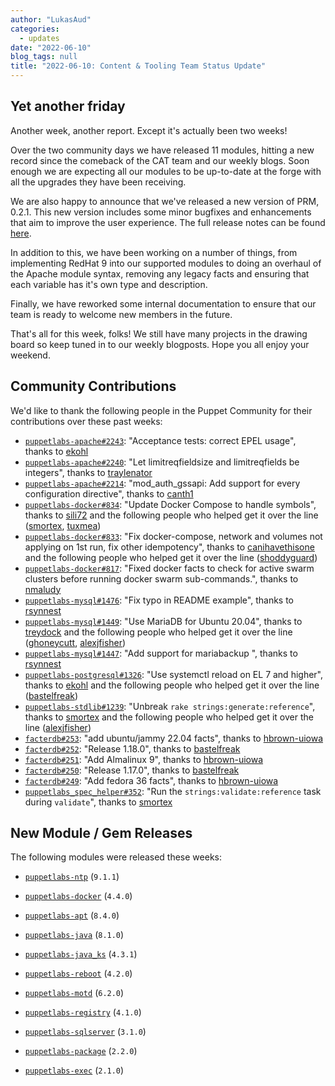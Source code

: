 ```yaml
---
author: "LukasAud"
categories:
  - updates
date: "2022-06-10"
blog_tags: null
title: "2022-06-10: Content & Tooling Team Status Update"
---
```


## Yet another friday

Another week, another report. Except it's actually been two weeks!

Over the two community days we have released 11 modules, hitting a new record since the comeback of the CAT team and our weekly blogs.
Soon enough we are expecting all our modules to be up-to-date at the forge with all the upgrades they have been receiving.

We are also happy to announce that we've released a new version of PRM, 0.2.1. This new version includes some minor bugfixes and enhancements
that aim to improve the user experience. The full release notes can be found [here](https://github.com/puppetlabs/prm/releases/tag/0.2.1).

In addition to this, we have been working on a number of things, from implementing RedHat 9 into our supported modules to doing an overhaul of
the Apache module syntax, removing any legacy facts and ensuring that each variable has it's own type and description.

Finally, we have reworked some internal documentation to ensure that our team is ready to welcome new members in the future.

That's all for this week, folks! We still have many projects in the drawing board so keep tuned in to our weekly blogposts.
Hope you all enjoy your weekend.

## Community Contributions

We'd like to thank the following people in the Puppet Community for their contributions over these past weeks:

- [`puppetlabs-apache#2243`][puppetlabs-apache-pr-2243]: "Acceptance tests: correct EPEL usage", thanks to [ekohl][ekohl]
- [`puppetlabs-apache#2240`][puppetlabs-apache-pr-2240]: "Let limitreqfieldsize and limitreqfields be integers", thanks to [traylenator][traylenator]
- [`puppetlabs-apache#2214`][puppetlabs-apache-pr-2214]: "mod_auth_gssapi: Add support for every configuration directive", thanks to [canth1][canth1]
- [`puppetlabs-docker#834`][puppetlabs-docker-pr-834]: "Update Docker Compose to handle symbols", thanks to [sili72][sili72] and the following people who helped get it over the line ([smortex][smortex], [tuxmea][tuxmea])
- [`puppetlabs-docker#833`][puppetlabs-docker-pr-833]: "Fix docker-compose, network and volumes not applying on 1st run, fix other idempotency", thanks to [canihavethisone][canihavethisone] and the following people who helped get it over the line ([shoddyguard][shoddyguard])
- [`puppetlabs-docker#817`][puppetlabs-docker-pr-817]: "Fixed docker facts to check for active swarm clusters before running docker swarm sub-commands.", thanks to [nmaludy][nmaludy]
- [`puppetlabs-mysql#1476`][puppetlabs-mysql-pr-1476]: "Fix typo in README example", thanks to [rsynnest][rsynnest]
- [`puppetlabs-mysql#1449`][puppetlabs-mysql-pr-1449]: "Use MariaDB for Ubuntu 20.04", thanks to [treydock][treydock] and the following people who helped get it over the line ([ghoneycutt][ghoneycutt], [alexjfisher][alexjfisher])
- [`puppetlabs-mysql#1447`][puppetlabs-mysql-pr-1447]: "Add support for mariabackup ", thanks to [rsynnest][rsynnest]
- [`puppetlabs-postgresql#1326`][puppetlabs-postgresql-pr-1326]: "Use systemctl reload on EL 7 and higher", thanks to [ekohl][ekohl] and the following people who helped get it over the line ([bastelfreak][bastelfreak])
- [`puppetlabs-stdlib#1239`][puppetlabs-stdlib-pr-1239]: "Unbreak `rake strings:generate:reference`", thanks to [smortex][smortex] and the following people who helped get it over the line ([alexjfisher][alexjfisher])
- [`facterdb#253`][facterdb-pr-253]: "add ubuntu/jammy 22.04 facts", thanks to [hbrown-uiowa][hbrown-uiowa]
- [`facterdb#252`][facterdb-pr-252]: "Release 1.18.0", thanks to [bastelfreak][bastelfreak]
- [`facterdb#251`][facterdb-pr-251]: "Add Almalinux 9", thanks to [hbrown-uiowa][hbrown-uiowa]
- [`facterdb#250`][facterdb-pr-250]: "Release 1.17.0", thanks to [bastelfreak][bastelfreak]
- [`facterdb#249`][facterdb-pr-249]: "Add fedora 36 facts", thanks to [hbrown-uiowa][hbrown-uiowa]
- [`puppetlabs_spec_helper#352`][puppetlabs_spec_helper-pr-352]: "Run the `strings:validate:reference` task during `validate`", thanks to [smortex][smortex]

## New Module / Gem Releases

The following modules were released these weeks:

- [`puppetlabs-ntp`][puppetlabs-ntp] (`9.1.1`)
- [`puppetlabs-docker`][puppetlabs-docker] (`4.4.0`)
- [`puppetlabs-apt`][puppetlabs-apt] (`8.4.0`)
- [`puppetlabs-java`][puppetlabs-java] (`8.1.0`)
- [`puppetlabs-java_ks`][puppetlabs-java_ks] (`4.3.1`)
- [`puppetlabs-reboot`][puppetlabs-reboot] (`4.2.0`)
- [`puppetlabs-motd`][puppetlabs-motd] (`6.2.0`)
- [`puppetlabs-registry`][puppetlabs-registry] (`4.1.0`)
- [`puppetlabs-sqlserver`][puppetlabs-sqlserver] (`3.1.0`)
- [`puppetlabs-package`][puppetlabs-package] (`2.2.0`)
- [`puppetlabs-exec`][puppetlabs-exec] (`2.1.0`)

  [puppetlabs-ntp]: https://github.com/puppetlabs/puppetlabs-ntp
  [puppetlabs-docker]: https://github.com/puppetlabs/puppetlabs-docker
  [puppetlabs-apt]: https://github.com/puppetlabs/puppetlabs-apt
  [puppetlabs-java]: https://github.com/puppetlabs/puppetlabs-java
  [puppetlabs-java_ks]: https://github.com/puppetlabs/puppetlabs-java_ks
  [puppetlabs-reboot]: https://github.com/puppetlabs/puppetlabs-reboot
  [puppetlabs-motd]: https://github.com/puppetlabs/puppetlabs-motd
  [puppetlabs-registry]: https://github.com/puppetlabs/puppetlabs-registry
  [puppetlabs-sqlserver]: https://github.com/puppetlabs/puppetlabs-sqlserver
  [puppetlabs-package]: https://github.com/puppetlabs/puppetlabs-package
  [puppetlabs-exec]: https://github.com/puppetlabs/puppetlabs-exec
  [puppetlabs-apache-pr-2243]: https://github.com/puppetlabs/puppetlabs-apache/pull/2243
  [ekohl]: https://github.com/ekohl
  [puppetlabs-apache-pr-2240]: https://github.com/puppetlabs/puppetlabs-apache/pull/2240
  [traylenator]: https://github.com/traylenator
  [puppetlabs-apache-pr-2214]: https://github.com/puppetlabs/puppetlabs-apache/pull/2214
  [canth1]: https://github.com/canth1
  [puppetlabs-docker-pr-834]: https://github.com/puppetlabs/puppetlabs-docker/pull/834
  [sili72]: https://github.com/sili72
  [smortex]: https://github.com/smortex
  [tuxmea]: https://github.com/tuxmea
  [puppetlabs-docker-pr-833]: https://github.com/puppetlabs/puppetlabs-docker/pull/833
  [canihavethisone]: https://github.com/canihavethisone
  [shoddyguard]: https://github.com/shoddyguard
  [puppetlabs-docker-pr-817]: https://github.com/puppetlabs/puppetlabs-docker/pull/817
  [nmaludy]: https://github.com/nmaludy
  [puppetlabs-mysql-pr-1476]: https://github.com/puppetlabs/puppetlabs-mysql/pull/1476
  [rsynnest]: https://github.com/rsynnest
  [puppetlabs-mysql-pr-1449]: https://github.com/puppetlabs/puppetlabs-mysql/pull/1449
  [treydock]: https://github.com/treydock
  [ghoneycutt]: https://github.com/ghoneycutt
  [alexjfisher]: https://github.com/alexjfisher
  [puppetlabs-mysql-pr-1447]: https://github.com/puppetlabs/puppetlabs-mysql/pull/1447
  [puppetlabs-postgresql-pr-1326]: https://github.com/puppetlabs/puppetlabs-postgresql/pull/1326
  [bastelfreak]: https://github.com/bastelfreak
  [puppetlabs-stdlib-pr-1239]: https://github.com/puppetlabs/puppetlabs-stdlib/pull/1239
  [facterdb-pr-253]: https://github.com/voxpupuli/facterdb/pull/253
  [hbrown-uiowa]: https://github.com/hbrown-uiowa
  [facterdb-pr-252]: https://github.com/voxpupuli/facterdb/pull/252
  [facterdb-pr-251]: https://github.com/voxpupuli/facterdb/pull/251
  [facterdb-pr-250]: https://github.com/voxpupuli/facterdb/pull/250
  [facterdb-pr-249]: https://github.com/voxpupuli/facterdb/pull/249
  [puppetlabs_spec_helper-pr-352]: https://github.com/puppetlabs/puppetlabs_spec_helper/pull/352
